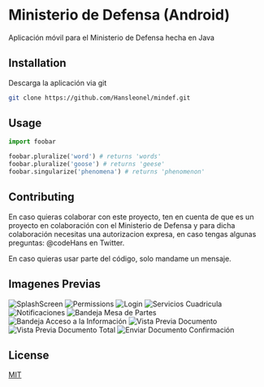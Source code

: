 # Ministerio de Defensa (Android)
Aplicación móvil para el Ministerio de Defensa hecha en Java

## Installation

Descarga la aplicación via git

```bash
git clone https://github.com/Hansleonel/mindef.git
```

## Usage

```python
import foobar

foobar.pluralize('word') # returns 'words'
foobar.pluralize('goose') # returns 'geese'
foobar.singularize('phenomena') # returns 'phenomenon'
```

## Contributing
En caso quieras colaborar con este proyecto, ten en cuenta de que es un proyecto en colaboración con el Ministerio de Defensa y para dicha colaboración necesitas una autorizacion expresa, en caso tengas algunas preguntas: @codeHans en Twitter.

En caso quieras usar parte del código, solo mandame un mensaje.

## Imagenes Previas

![SplashScreen](https://user-images.githubusercontent.com/9261723/100556604-732db280-3271-11eb-90bc-c16a3323b162.png)
![Permissions](https://user-images.githubusercontent.com/9261723/100556655-c7389700-3271-11eb-94a2-45dd14f311a0.png)
![Login](https://user-images.githubusercontent.com/9261723/100556653-c6a00080-3271-11eb-9399-41d9e80d4e39.png)
![Servicios Cuadricula](https://user-images.githubusercontent.com/9261723/100556656-c7d12d80-3271-11eb-8f11-fca6a7285203.png)
![Notificaciones](https://user-images.githubusercontent.com/9261723/100556654-c7389700-3271-11eb-9b20-b2fe08b5fe13.png)
![Bandeja Mesa de Partes](https://user-images.githubusercontent.com/9261723/100556650-c6076a00-3271-11eb-88cd-a77e7bb18e8f.png)
![Bandeja Acceso a la Información](https://user-images.githubusercontent.com/9261723/100556731-5776dc00-3272-11eb-9387-e5a7008dc7f5.png)
![Vista Previa Documento](https://user-images.githubusercontent.com/9261723/100556659-c869c400-3271-11eb-9eec-78347d4a1f70.png)
![Vista Previa Documento Total](https://user-images.githubusercontent.com/9261723/100556658-c7d12d80-3271-11eb-9e0b-cc6b27586ee2.png)
![Enviar Documento Confirmación](https://user-images.githubusercontent.com/9261723/100556652-c6a00080-3271-11eb-8fe1-03a904fca1e1.png)

## License
[MIT](https://choosealicense.com/licenses/mit/)
